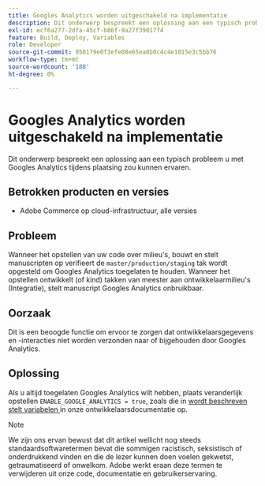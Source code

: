 ```yaml
---
title: Googles Analytics worden uitgeschakeld na implementatie
description: Dit onderwerp bespreekt een oplossing aan een typisch probleem u met Googles Analytics tijdens plaatsing zou kunnen ervaren.
exl-id: ecf6a277-2dfa-45cf-b86f-9a27f39017f4
feature: Build, Deploy, Variables
role: Developer
source-git-commit: 958179e0f3efe08e65ea8b0c4c4e1015e3c5bb76
workflow-type: tm+mt
source-wordcount: '188'
ht-degree: 0%

---
```


# Googles Analytics worden uitgeschakeld na implementatie

Dit onderwerp bespreekt een oplossing aan een typisch probleem u met Googles Analytics tijdens plaatsing zou kunnen ervaren.

## Betrokken producten en versies

* Adobe Commerce op cloud-infrastructuur, alle versies

## Probleem

Wanneer het opstellen van uw code over milieu&#39;s, bouwt en stelt manuscripten op verifieert de `master/production/staging` tak wordt opgesteld om Googles Analytics toegelaten te houden. Wanneer het opstellen ontwikkelt (of kind) takken van meester aan ontwikkelaarmilieu&#39;s (Integratie), stelt manuscript Googles Analytics onbruikbaar.

## Oorzaak

Dit is een beoogde functie om ervoor te zorgen dat ontwikkelaarsgegevens en -interacties niet worden verzonden naar of bijgehouden door Googles Analytics.

## Oplossing

Als u altijd toegelaten Googles Analytics wilt hebben, plaats veranderlijk opstellen `ENABLE_GOOGLE_ANALYTICS = true`, zoals die in [ wordt beschreven stelt variabelen ](https://devdocs.magento.com/guides/v2.3/cloud/env/variables-deploy.html#enable_google_analytics) in onze ontwikkelaarsdocumentatie op.

>[!NOTE]
>
>We zijn ons ervan bewust dat dit artikel wellicht nog steeds standaardsoftwaretermen bevat die sommigen racistisch, seksistisch of onderdrukkend vinden en die de lezer kunnen doen voelen gekwetst, getraumatiseerd of onwelkom. Adobe werkt eraan deze termen te verwijderen uit onze code, documentatie en gebruikerservaring.
